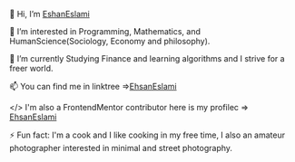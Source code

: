 👋 Hi, I’m [EshanEslami](https://github.com/Ehsan-eslami)

👀 I’m interested in Programming, Mathematics, and HumanScience(Sociology, Economy and philosophy).

🌱 I’m currently Studying Finance and learning algorithms and I strive for a freer world.

📫 You can find me in linktree =>[EhsanEslami](linktr.ee/Ehsaneslami)

</> I'm also a FrontendMentor contributor here is my profilec => [EhsanEslami](https://www.frontendmentor.io/profile/Ehsan-eslami)

⚡ Fun fact: I'm a cook and I like cooking in my free time, I also an amateur photographer interested in minimal and street photography.

<!---
Ehsan-eslami/Ehsan-eslami is a ✨ special ✨ repository because its `README.md` (this file) appears on your GitHub profile.
You can click the Preview link to take a look at your changes.
--->
